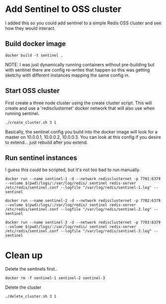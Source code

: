 # Add Sentinel to OSS cluster

I added this so you could add sentinel to a simple Redis OSS cluster and see how they would interact.

## Build docker image

```
docker build -t sentinel .
```

NOTE: I was just dynamically running containers without pre-building but with sentinel there are config re-writes that happen so this was getting sketchy with different instances mapping the same config in.

## Start OSS cluster

First create a three node cluster using the create cluster script.  This will create and use a 'redisclusternet' docker network that will also use when running sentinel.

```
./create_cluster.sh 3 1
```

Basically, the sentinel config you build into the docker image will look for a master on 10.0.0.1, 10.0.0.2, 10.0.0.3.  You can look at this config if you desire to extend... just rebuild after you extend.

## Run sentinel instances

I guess this could be scripted, but it's not too bad to run manually.

```
docker run --name sentinel-1 -d --network redisclusternet -p 7701:6379 --volume $(pwd)/logs/:/var/log/redis/ sentinel redis-server /etc/redis/sentinel.conf --logfile "/var/log/redis/sentinel-1.log" --sentinel
```

```
docker run --name sentinel-2 -d --network redisclusternet -p 7702:6379 --volume $(pwd)/logs/:/var/log/redis/ sentinel redis-server /etc/redis/sentinel.conf --logfile "/var/log/redis/sentinel-2.log" --sentinel
```

```
docker run --name sentinel-3 -d --network redisclusternet -p 7703:6379 --volume $(pwd)/logs/:/var/log/redis/ sentinel redis-server /etc/redis/sentinel.conf --logfile "/var/log/redis/sentinel-3.log" --sentinel
```

# Clean up

Delete the sentinels first..

```
docker rm -f sentinel-1 sentinel-2 sentinel-3
```

Delete the cluster

```
./delete_cluster.sh 3 1
```

